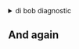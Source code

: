 
<details><summary>di bob diagnostic</summary>
<pre>
...
    {
	"hello": "Bob"
    }
...    
</pre>


##### Next steps:

- di legacy status (restart if not running)
- di legacy diagnostic (replay analysis for failing deps)
- di legacy logs (have active while performing whatever CCH action wasn't working)

Next steps:

- `di legacy status` (restart if not running)
- `di legacy diagnostic` (replay analysis for failing deps)
- `di legacy logs` (have active while performing whatever CCH action wasn't working)


</details>

## And again
